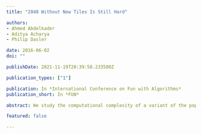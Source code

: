 ```yaml
---
title: "2048 Without New Tiles Is Still Hard"

authors:
- Ahmed Abdelkader
- Aditya Acharya
- Philip Dasler

date: 2016-06-02
doi: ""

publishDate: 2021-11-19T20:39:58.233580Z

publication_types: ["1"]

publication: In *International Conference on Fun with Algorithms*
publication_short: In *FUN*

abstract: We study the computational complexity of a variant of the popular 2048 game in which no new tiles are generated after each move. As usual, instances are defined on rectangular boards of arbitrary size. We consider the natural decision problems of achieving a given constant tile value, score or number of moves. We also consider approximating the maximum achievable value for these three objectives. We prove all these problems are NP-hard by a reduction from 3SAT. Furthermore, we consider potential extensions of these results to a similar variant of the Threes! game. To this end, we report on a peculiar motion pattern, that is not possible in 2048, which we found much harder to control by similar board designs.

featured: false

---
```

